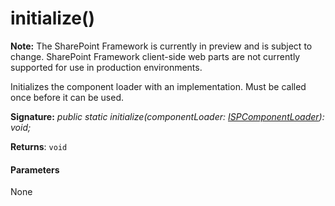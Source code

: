 # initialize()
**Note:** The SharePoint Framework is currently in preview and is subject to change. SharePoint Framework client-side web parts are not currently supported for use in production environments.



Initializes the component loader with an implementation. Must be called once before it can be used.

**Signature:** _public static initialize(componentLoader: [ISPComponentLoader](../../sp-loader/interface/ispcomponentloader.md)): void;_

**Returns**: `void`





#### Parameters
None


